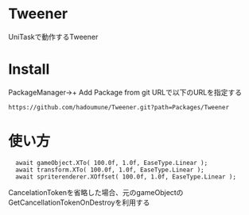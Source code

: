 # Tweener
UniTaskで動作するTweener

# Install
PackageManager->+ Add Package from git URLで以下のURLを指定する<br>
```
https://github.com/hadoumune/Tweener.git?path=Packages/Tweener
```

# 使い方
```
  await gameObject.XTo( 100.0f, 1.0f, EaseType.Linear );
  await transform.XTo( 100.0f, 1.0f, EaseType.Linear );
  await spriterenderer.XOffset( 100.0f, 1.0f, EaseType.Linear );
```
CancelationTokenを省略した場合、元のgameObjectのGetCancellationTokenOnDestroyを利用する
